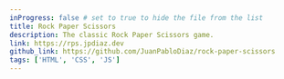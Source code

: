 ```yaml
---
inProgress: false # set to true to hide the file from the list
title: Rock Paper Scissors
description: The classic Rock Paper Scissors game.
link: https://rps.jpdiaz.dev
github_link: https://github.com/JuanPabloDiaz/rock-paper-scissors
tags: ['HTML', 'CSS', 'JS']
---
```

